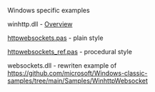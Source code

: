 Windows specific examples

winhttp.dll - [Overview](https://learn.microsoft.com/en-us/archive/msdn-magazine/2012/december/windows-8-networking-windows-8-and-the-websocket-protocol)

[httpwebsockets.pas](https://github.com/delphius/websockets/blob/main/windows/httpwebsockets.pas) - plain style

[httpwebsockets_ref.pas](https://github.com/delphius/websockets/blob/main/windows/httpwebsockets_ref.pas) - procedural style

websockets.dll - rewriten example of https://github.com/microsoft/Windows-classic-samples/tree/main/Samples/WinhttpWebsocket
